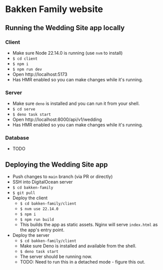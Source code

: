# Bakken Family website

## Running the Wedding Site app locally

### Client

- Make sure Node 22.14.0 is running (use `nvm` to install)
- `$ cd client`
- `$ npm i`
- `$ npm run dev`
- Open http://localhost:5173
- Has HMR enabled so you can make changes while it's running.

### Server

- Make sure `deno` is installed and you can run it from your shell.
- `$ cd serve`
- `$ deno task start`
- Open http://localhost:8000/api/v1/wedding
- Has HMR enabled so you can make changes while it's running.

### Database

- TODO

## Deploying the Wedding Site app

- Push changes to `main` branch (via PR or directly)
- SSH into DigitalOcean server
- `$ cd bakken-family`
- `$ git pull`
- Deploy the client
  - `$ cd bakken-family/client`
  - `$ nvm use 22.14.0`
  - `$ npm i`
  - `$ npm run build`
  - This builds the app as static assets. Nginx will serve `index.html` as the app's entry point.
- Deploy the server
  - `$ cd bakken-family/client`
  - Make sure Deno is installed and available from the shell.
  - `$ deno task start`
  - The server should be running now.
  - TODO: Need to run this in a detached mode - figure this out.
